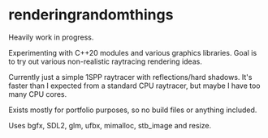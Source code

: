 # renderingrandomthings

Heavily work in progress.

Experimenting with C++20 modules and various graphics libraries.
Goal is to try out various non-realistic raytracing rendering ideas.

Currently just a simple 1SPP raytracer with reflections/hard shadows.
It's faster than I expected from a standard CPU raytracer, but maybe I have too many CPU cores.

Exists mostly for portfolio purposes, so no build files or anything included.

Uses bgfx, SDL2, glm, ufbx, mimalloc, stb_image and resize.
